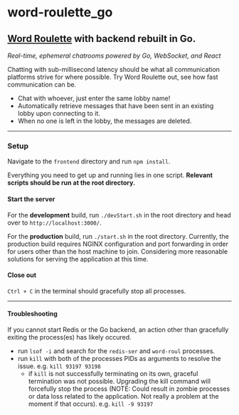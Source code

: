 # word-roulette_go
## [Word Roulette](https://github.com/gschussler/word-roulette) with backend rebuilt in Go.
_Real-time, ephemeral chatrooms powered by Go, WebSocket, and React_

Chatting with sub-millisecond latency should be what all communication platforms strive for where possible.
Try Word Roulette out, see how fast communication can be.
- Chat with whoever, just enter the same lobby name!
- Automatically retrieve messages that have been sent in an existing lobby upon connecting to it.
- When no one is left in the lobby, the messages are deleted.

---

### Setup
Navigate to the `frontend` directory and run `npm install`.

Everything you need to get up and running lies in one script. **Relevant scripts should be run at the root directory.**

#### Start the server
For the **development** build, run `./devStart.sh` in the root directory and head over to `http://localhost:3000/`.

For the **production** build, run `./start.sh` in the root directory. Currently, the production build requires NGINX configuration and port forwarding in order for users other than the host machine to join. Considering more reasonable solutions for serving the application at this time.

#### Close out
`Ctrl + C` in the terminal should gracefully stop all processes.

---

#### Troubleshooting
If you cannot start Redis or the Go backend, an action other than gracefully exiting the process(es) has likely occured.
- run `lsof -i` and search for the `redis-ser` and `word-roul` processes.
- run `kill` with both of the processes PIDs as arguments to resolve the issue. e.g. `kill 93197 93198`
  - if `kill` is not successfully terminating on its own, graceful termination was not possible. Upgrading the kill command will forcefully stop the process (NOTE: Could result in zombie processes or data loss related to the application. Not really a problem at the moment if that occurs). e.g. `kill -9 93197`
